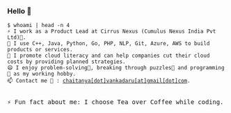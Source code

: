 <!--
**EarthlyAlien/EarthlyAlien** is a ✨ _special_ ✨ repository because its `README.md` (this file) appears on your GitHub profile.

Here are some ideas to get you started:

- 🔭 I’m currently working on ...
- 🌱 I’m currently learning ...
- 👯 I’m looking to collaborate on ...
- 🤔 I’m looking for help with ...
- 💬 Ask me about ...
- 📫 How to reach me: ...
- 😄 Pronouns: ...
- ⚡ Fun fact: ...
-->

### Hello 👋  

<html>
<pre>
<code class="language-bash">$ whoami | head -n 4
⚡ I work as a Product Lead at Cirrus Nexus (Cumulus Nexus India Pvt Ltd)🧮. 
👯 I use C++, Java, Python, Go, PHP, NLP, Git, Azure, AWS to build products or services.
💬 I promote cloud literacy and can help companies cut their cloud costs by providing planned strategies. 
😄 I enjoy problem-solving🔭, breaking through puzzles🧩 and programming 👾 as my working hobby.
📫 Contact me 📧 : <a href="mailto:chaitanya.vankadaru@gmail.com">chaitanya[dot]vankadaru[at]gmail[dot]com</a>. </code>

⚡ Fun fact about me: I choose Tea over Coffee while coding.
</pre>
</html>
